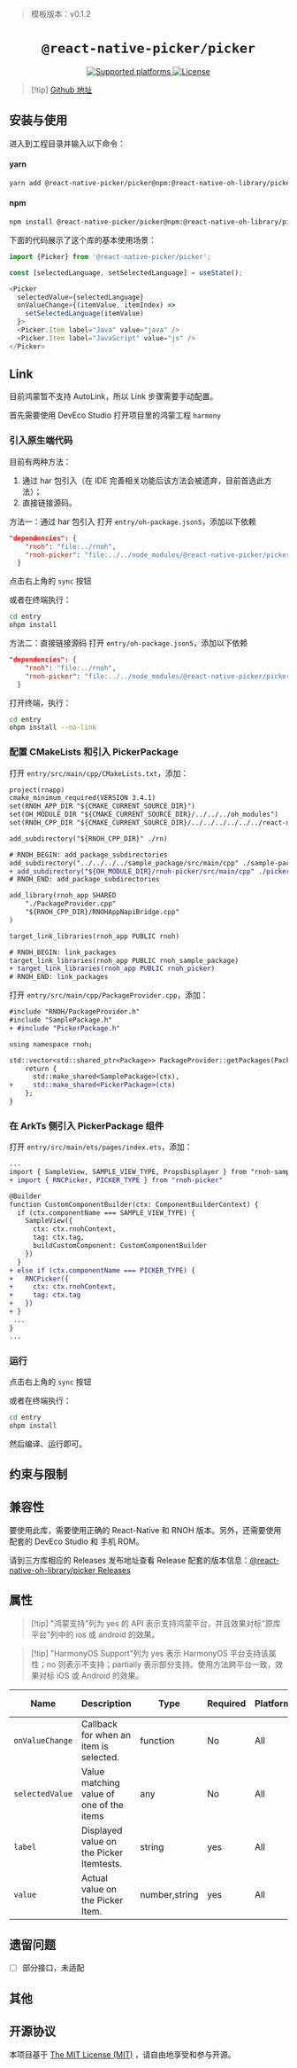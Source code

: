 > 模板版本：v0.1.2

<p align="center">
  <h1 align="center"> <code>@react-native-picker/picker</code> </h1>
</p>
<p align="center">
    <a href="https://github.com/react-native-picker/picker">
        <img src="https://img.shields.io/badge/platforms-android%20|%20ios%20|%20windows%20|%20macos%20|%20web%20|%20harmony%20-lightgrey.svg" alt="Supported platforms" />
    </a>
    <a href="https://github.com/react-native-picker/picker/blob/main/LICENSE">
        <img src="https://img.shields.io/npm/l/@react-native-picker/picker.svg" alt="License" />
    </a>
</p>

> [!tip] [Github 地址](https://github.com/react-native-oh-library/picker)

## 安装与使用

进入到工程目录并输入以下命令：

<!-- tabs:start -->

#### **yarn**

```bash
yarn add @react-native-picker/picker@npm:@react-native-oh-library/picker
```

#### **npm**

```bash
npm install @react-native-picker/picker@npm:@react-native-oh-library/picker
```

<!-- tabs:end -->

下面的代码展示了这个库的基本使用场景：

```js
import {Picker} from '@react-native-picker/picker';

const [selectedLanguage, setSelectedLanguage] = useState();

<Picker
  selectedValue={selectedLanguage}
  onValueChange={(itemValue, itemIndex) =>
    setSelectedLanguage(itemValue)
  }>
  <Picker.Item label="Java" value="java" />
  <Picker.Item label="JavaScript" value="js" />
</Picker>
```

## Link

目前鸿蒙暂不支持 AutoLink，所以 Link 步骤需要手动配置。

首先需要使用 DevEco Studio 打开项目里的鸿蒙工程 `harmony`

### 引入原生端代码

目前有两种方法：

1. 通过 har 包引入（在 IDE 完善相关功能后该方法会被遗弃，目前首选此方法）；
2. 直接链接源码。

方法一：通过 har 包引入
打开 `entry/oh-package.json5`，添加以下依赖

```json
"dependencies": {
    "rnoh": "file:../rnoh",
    "rnoh-picker": "file:../../node_modules/@react-native-picker/picker/harmony/picker.har"
  }
```

点击右上角的 `sync` 按钮

或者在终端执行：

```bash
cd entry
ohpm install
```

方法二：直接链接源码
打开 `entry/oh-package.json5`，添加以下依赖

```json
"dependencies": {
    "rnoh": "file:../rnoh",
    "rnoh-picker": "file:../../node_modules/@react-native-picker/picker/harmony/picker"
  }
```

打开终端，执行：

```bash
cd entry
ohpm install --no-link
```

### 配置 CMakeLists 和引入 PickerPackage

打开 `entry/src/main/cpp/CMakeLists.txt`，添加：

```diff
project(rnapp)
cmake_minimum_required(VERSION 3.4.1)
set(RNOH_APP_DIR "${CMAKE_CURRENT_SOURCE_DIR}")
set(OH_MODULE_DIR "${CMAKE_CURRENT_SOURCE_DIR}/../../../oh_modules")
set(RNOH_CPP_DIR "${CMAKE_CURRENT_SOURCE_DIR}/../../../../../../react-native-harmony/harmony/cpp")

add_subdirectory("${RNOH_CPP_DIR}" ./rn)

# RNOH_BEGIN: add_package_subdirectories
add_subdirectory("../../../../sample_package/src/main/cpp" ./sample-package)
+ add_subdirectory("${OH_MODULE_DIR}/rnoh-picker/src/main/cpp" ./picker)
# RNOH_END: add_package_subdirectories

add_library(rnoh_app SHARED
    "./PackageProvider.cpp"
    "${RNOH_CPP_DIR}/RNOHAppNapiBridge.cpp"
)

target_link_libraries(rnoh_app PUBLIC rnoh)

# RNOH_BEGIN: link_packages
target_link_libraries(rnoh_app PUBLIC rnoh_sample_package)
+ target_link_libraries(rnoh_app PUBLIC rnoh_picker)
# RNOH_END: link_packages
```

打开 `entry/src/main/cpp/PackageProvider.cpp`，添加：

```diff
#include "RNOH/PackageProvider.h"
#include "SamplePackage.h"
+ #include "PickerPackage.h"

using namespace rnoh;

std::vector<std::shared_ptr<Package>> PackageProvider::getPackages(Package::Context ctx) {
    return {
      std::make_shared<SamplePackage>(ctx),
+     std::make_shared<PickerPackage>(ctx)
    };
}
```

### 在 ArkTs 侧引入 PickerPackage 组件

打开 `entry/src/main/ets/pages/index.ets`，添加：

```diff
...
import { SampleView, SAMPLE_VIEW_TYPE, PropsDisplayer } from "rnoh-sample-package"
+ import { RNCPicker, PICKER_TYPE } from "rnoh-picker"

@Builder
function CustomComponentBuilder(ctx: ComponentBuilderContext) {
  if (ctx.componentName === SAMPLE_VIEW_TYPE) {
    SampleView({
      ctx: ctx.rnohContext,
      tag: ctx.tag,
      buildCustomComponent: CustomComponentBuilder
    })
  }
+ else if (ctx.componentName === PICKER_TYPE) {
+   RNCPicker({
+     ctx: ctx.rnohContext,
+     tag: ctx.tag
+   })
+ }
 ...
}
...
```

### 运行

点击右上角的 `sync` 按钮

或者在终端执行：

```bash
cd entry
ohpm install
```

然后编译、运行即可。

## 约束与限制

## 兼容性

要使用此库，需要使用正确的 React-Native 和 RNOH 版本。另外，还需要使用配套的 DevEco Studio 和 手机 ROM。

请到三方库相应的 Releases 发布地址查看 Release 配套的版本信息：[@react-native-oh-library/picker Releases](https://github.com/react-native-oh-library/picker/releases)

## 属性

> [!tip] "鸿蒙支持"列为 yes 的 API 表示支持鸿蒙平台，并且效果对标"原库平台"列中的 ios 或 android 的效果。

> [!tip] "HarmonyOS Support"列为 yes 表示 HarmonyOS 平台支持该属性；no 则表示不支持；partially 表示部分支持。使用方法跨平台一致，效果对标 iOS 或 Android 的效果。

| Name            | Description                              | Type          | Required | Platform | HarmonyOS Support |
| --------------- | ---------------------------------------- | ------------- | -------- | -------- | ----------------- |
| `onValueChange` | Callback for when an item is selected.   | function      | No       | All      | yes               |
| `selectedValue` | Value matching value of one of the items | any           | No       | All      | yes               |
| `label`         | Displayed value on the Picker Itemtests. | string        | yes      | All      | yes               |
| `value`         | Actual value on the Picker Item.         | number,string | yes      | All      | yes               |

## 遗留问题

- [ ] 部分接口，未适配

## 其他

## 开源协议

本项目基于 [The MIT License (MIT)](https://github.com/react-native-oh-library/picker/blob/harmony/LICENSE) ，请自由地享受和参与开源。
